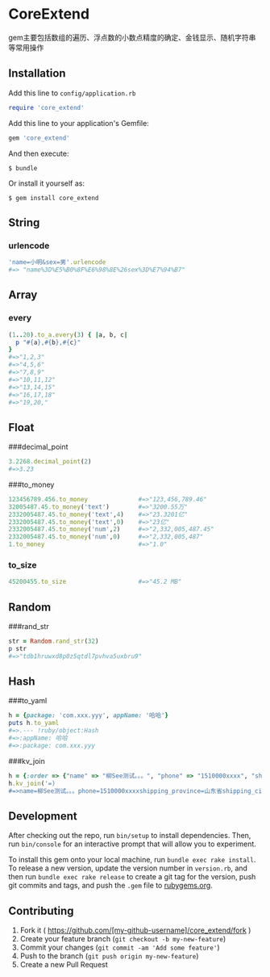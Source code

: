 # CoreExtend

gem主要包括数组的遍历、浮点数的小数点精度的确定、金钱显示、随机字符串等常用操作

## Installation
Add this line to `config/application.rb`

```ruby
require 'core_extend'
```

Add this line to your application's Gemfile:

```ruby
gem 'core_extend'
```

And then execute:

    $ bundle

Or install it yourself as:

    $ gem install core_extend

## String 

### urlencode
```ruby
'name=小明&sex=男'.urlencode
#=> "name%3D%E5%B0%8F%E6%98%8E%26sex%3D%E7%94%B7"
```

## Array

### every
```ruby
(1..20).to_a.every(3) { |a, b, c|
  p "#{a},#{b},#{c}"
}
#=>"1,2,3"
#=>"4,5,6"
#=>"7,8,9"
#=>"10,11,12"
#=>"13,14,15"
#=>"16,17,18"
#=>"19,20,"
```

## Float

###decimal_point
```ruby
3.2268.decimal_point(2)
#=>3.23
```
###to_money
```ruby
123456789.456.to_money              #=>"123,456,789.46"
32005487.45.to_money('text')        #=>"3200.55万"
2332005487.45.to_money('text',4)    #=>"23.3201亿"
2332005487.45.to_money('text',0)    #=>"23亿"
2332005487.45.to_money('num',2)     #=>"2,332,005,487.45"
2332005487.45.to_money('num',0)     #=>"2,332,005,487"
1.to_money                          #=>"1.0"
```
### to_size
```ruby
45200455.to_size                    #=>"45.2 MB"
```

## Random

###rand_str
```ruby
str = Random.rand_str(32)
p str
#=>"tdb1hruwxd8p0z5qtdl7pvhva5uxbru9"
```

## Hash
###to_yaml
```ruby
h = {package: 'com.xxx.yyy', appName: '哈哈'}
puts h.to_yaml
#=>.--- !ruby/object:Hash
#=>:appName: 哈哈
#=>:package: com.xxx.yyy
```
###kv_join
```ruby
h = {:order => {"name" => "柳See测试。。。", "phone" => "1510000xxxx", "shipping_province" => "山东省", "shipping_city" => "枣庄市", "shipping_district" => "峄城区", "shipping_address" => "afsadfsd", "shipping_charge" => 9, "delivery_vendor" => "圆通", "pay_type" => "0", "comment" => "", "line_items_attributes" => {7174875524045 => {"product_id" => "69ec4fcb3450ebd81be117f1bd2df0f4", "product_prop_id" => "76b1b27af67021fe71001c9630056c7b", "quantity" => 1, "sale_price" => "169.0"}}}, :api_key => "dd432da4", :device_id => "20160602175425344_common"}
h.kv_join('=)
#=>name=柳See测试。。。phone=1510000xxxxshipping_province=山东省shipping_city=枣庄市shipping_district=峄城区shipping_address=afsadfsdshipping_charge=9delivery_vendor=圆通pay_type=0comment=product_id=69ec4fcb3450ebd81be117f1bd2df0f4product_prop_id=76b1b27af67021fe71001c9630056c7bquantity=1sale_price=169.0api_key=dd432da4device_id=20160602175425344_common
```

## Development

After checking out the repo, run `bin/setup` to install dependencies. Then, run `bin/console` for an interactive prompt that will allow you to experiment.

To install this gem onto your local machine, run `bundle exec rake install`. To release a new version, update the version number in `version.rb`, and then run `bundle exec rake release` to create a git tag for the version, push git commits and tags, and push the `.gem` file to [rubygems.org](https://rubygems.org).

## Contributing

1. Fork it ( https://github.com/[my-github-username]/core_extend/fork )
2. Create your feature branch (`git checkout -b my-new-feature`)
3. Commit your changes (`git commit -am 'Add some feature'`)
4. Push to the branch (`git push origin my-new-feature`)
5. Create a new Pull Request
